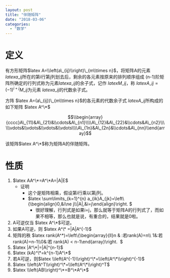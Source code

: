 ```yaml
---
layout: post
title: "伴随矩阵"
date: "2018-03-06"
categories: 
  - "数学"
---
```


# 定义

有方形矩阵$latex A=\\left(a\_{ij}\\right)\_{m\\times n}$，将矩阵A的元素$latex a\_{ij}$所在的第i行第j列划去后，剩余的各元素按原来的排列顺序组成 (n-1)阶矩阵所确定的行列式称为元素$latex a\_{ij}$的余子式，记作 $latex M\_{ij}$，称 $latex A\_{ij}=(-1)^{i+j}M\_{ij}$为元素 $latex a\_{ij}$的代数余子式。

方阵 $latex A=(a\_{ij})\_{m\\times n}$的各元素的代数余子式 $latex A\_{ij}$所构成的如下矩阵 $latex A^\*$

$$\\begin{array}{cccc}A\_{11}&A\_{21}&\\cdots&A\_{n1}\\\\A\_{12}&A\_{22}&\\cdots&A\_{n2}\\\\\\vdots&\\vdots&\\vdots&\\vdots\\\\A\_{1n}&A\_{2n}&\\cdots&A\_{nn}\\end{array}$$

该矩阵$latex A^\*$称为矩阵A的伴随矩阵。

# 性质

1. $latex AA^\*=A^\*A=|A|E$
    - 证明
        - 这个是矩阵相乘，假设第i行乘以第j列。
        - $latex \\sum\\limits\_{k=1}^{n} a\_{ik}A\_{jk}=\\left\\{\\begin{align}0,&i\\ne j\\\\|A|,&i=j\\end{align}\\right. $
            - 很好理解，行列式是如果i=j，那么就等于矩阵A的行列式了，而如果不相等，那么也就是说，有重合的，结果就是0啦。
2. A可逆仅当 $latex A^\*$可逆。
3. 如果A可逆，则 $latex A^\* =|A|A^{-1}$ 
4. 矩阵的秩 $latex rank(A^\*)=\\left\\{\\begin{array}{ll}n & :若rank(A)=n\\\\ 1&:若rank(A)=n-1\\\\0&:若 rank(A) < n-1\\end{array}\\right.  $
5. $latex |A^\*|=|A|^{n-1}$
6. $latex (kA)^\*=k^{n-1}A^\*$
7. 若A可逆，则$latex \\left(A^{-1}\\right)^\*=\\left(A^\*\\right)^{-1}$
8. $latex \\left(A^T\\right)^\*=\\left(A^\*\\right)^T$
9. $latex \\left(AB\\right)^\*=B^\*A^\*$
